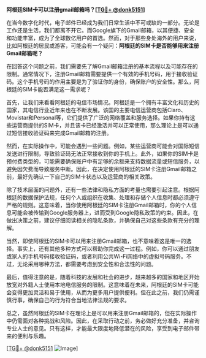 **阿根廷SIM卡可以注册gmail邮箱吗？[[TG💪+ @donk5151](https://t.me/s/donk5151)]**

在当今数字化时代，电子邮件已经成为我们日常生活中不可或缺的一部分。无论是工作还是生活，我们都离不开它。而Google旗下的Gmail邮箱，以其便捷、安全和功能丰富，成为了全球数亿用户的首选。然而，对于那些身处海外的用户来说，比如阿根廷的居民或游客，可能会有一个疑问：**阿根廷的SIM卡是否能够用来注册Gmail邮箱呢？**

在回答这个问题之前，我们需要先了解Gmail邮箱注册的基本流程以及可能存在的限制。通常情况下，注册Gmail邮箱需要提供一个有效的手机号码，用于接收验证码。这个手机号码的作用主要是为了验证你的身份，确保账户的安全性。那么，阿根廷的SIM卡能否满足这一需求呢？

首先，让我们来看看阿根廷的电信市场情况。阿根廷是一个拥有丰富文化和历史的国家，其电信行业近年来也在不断发展。该国的主要电信运营商包括Claro、Movistar和Personal等，它们提供了广泛的网络覆盖和服务选择。如果你持有这些运营商提供的SIM卡，并且该卡已经激活并可以正常使用，那么理论上是可以通过短信接收验证码来完成Gmail邮箱的注册。

然而，在实际操作中，可能会遇到一些问题。例如，某些运营商可能会对国际短信发送进行限制，导致验证码无法正常接收到你的手机上。此外，如果你的SIM卡是预付费类型的，可能需要确保账户中有足够的余额来支持数据流量或短信服务，以避免因欠费而导致服务中断。因此，在决定使用阿根廷的SIM卡注册Gmail邮箱之前，最好先确认一下自己的SIM卡状态以及运营商的相关政策。

除了技术层面的问题外，还有一些法律和隐私方面的考量也需要引起注意。根据阿根廷的数据保护法规，任何个人或组织在收集、处理和存储个人信息时都必须遵守严格的规则。这意味着，当你使用阿根廷的SIM卡注册Gmail邮箱时，你的个人信息可能会被传输到Google服务器上，进而受到Google隐私政策的约束。因此，在做出决策之前，建议仔细阅读相关的隐私条款，并确保自己对这些条款有充分的理解。

当然，即使阿根廷的SIM卡可以用来注册Gmail邮箱，也不意味着这是唯一的选择。事实上，还有其他多种方式可以帮助你完成这一过程。例如，你可以通过朋友或家人的手机号码接收验证码，或者利用公共Wi-Fi网络中的虚拟号码服务。不过，无论采用哪种方法，都需要考虑到安全性和合法性的问题。

最后，值得注意的是，随着科技的发展和社会的进步，越来越多的国家和地区开始放宽对外籍人士使用本地电信服务的限制。这意味着在未来，阿根廷的SIM卡可能会变得更加灵活和易于使用，从而为更多用户提供便利。但在此之前，我们仍需谨慎行事，确保自己的行为符合当地法律法规的要求。

总之，虽然阿根廷的SIM卡在理论上是可以用来注册Gmail邮箱的，但在实际操作中仍需面对各种挑战和风险。因此，在采取行动之前，务必做好充分准备，并咨询专业人士的意见。只有这样，才能最大限度地降低潜在的风险，享受到电子邮件带来的便利与乐趣。

[[TG💪+ @donk5151](https://t.me/s/donk5151) ![Image](https://i.postimg.cc/rwNCRYN7/Snipaste-2025-04-30-17-27-05.png)]
